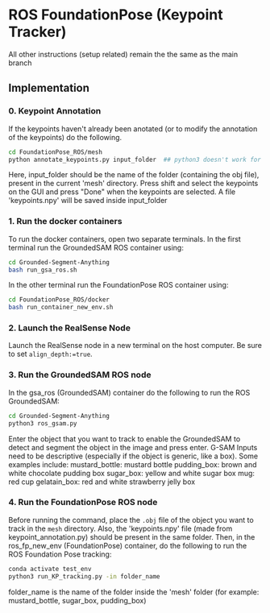 # ROS FoundationPose (Keypoint Tracker)

All other instructions (setup related) remain the the same as the main branch

## Implementation

### 0. Keypoint Annotation
If the keypoints haven't already been anotated (or to modify the annotation of the keypoints) do the following.
```bash
cd FoundationPose_ROS/mesh
python annotate_keypoints.py input_folder  ## python3 doesn't work for this
```
Here, input_folder should be the name of the folder (containing the obj file), present in the current 'mesh' directory.
Press shift and select the keypoints on the GUI and press "Done" when the keypoints are selected.
A file 'keypoints.npy' will be saved inside input_folder

### 1. Run the docker containers 

To run the docker containers, open two separate terminals. In the first terminal run the GroundedSAM ROS container using:
```bash
cd Grounded-Segment-Anything
bash run_gsa_ros.sh
```

In the other terminal run the FoundationPose ROS container using:
```bash
cd FoundationPose_ROS/docker
bash run_container_new_env.sh
```

### 2. Launch the RealSense Node
Launch the RealSense node in a new terminal on the host computer. Be sure to set `align_depth:=true`. 

### 3. Run the GroundedSAM ROS node
In the gsa_ros (GroundedSAM) container do the following to run the ROS GroundedSAM:
```bash
cd Grounded-Segment-Anything
python3 ros_gsam.py
```
Enter the object that you want to track to enable the GroundedSAM to detect and segment the object in the image and press enter.
G-SAM Inputs need to be descriptive (especially if the object is generic, like a box). Some examples include: 
mustard_bottle: mustard bottle
pudding_box: brown and white chocolate pudding box
sugar_box: yellow and white sugar box
mug: red cup
gelatain_box: red and white strawberry jelly box

### 4. Run the FoundationPose ROS node
Before running the command, place the `.obj` file of the object you want to track in the `mesh` directory. Also, the 'keypoints.npy' file (made from keypoint_annotation.py) should be present in the same folder.
Then, in the ros_fp_new_env (FoundationPose) container, do the following to run the ROS Foundation Pose tracking:
```bash
conda activate test_env
python3 run_KP_tracking.py -in folder_name
```
folder_name is the name of the folder inside the 'mesh' folder (for example: mustard_bottle, sugar_box, pudding_box)



